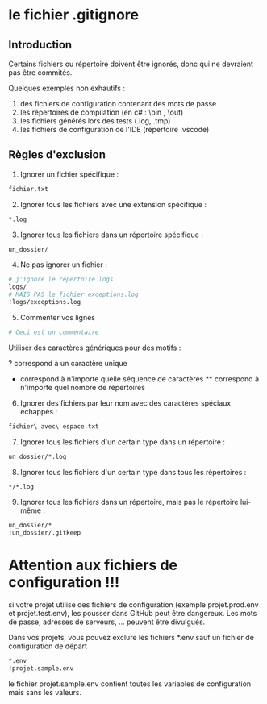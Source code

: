 # le fichier .gitignore

## Introduction

Certains fichiers ou répertoire doivent être ignorés, donc qui ne devraient pas être commités.

Quelques exemples non exhautifs :
1. des fichiers de configuration contenant des mots de passe
2. les répertoires de compilation (en c# : \bin , \out)
3. les fichiers générés lors des tests (.log, .tmp)
4. les fichiers de configuration de l'IDE (répertoire .vscode)

## Règles d'exclusion

1. Ignorer un fichier spécifique :

```Bash
fichier.txt
```

2. Ignorer tous les fichiers avec une extension spécifique :

```bash
*.log
```

3. Ignorer tous les fichiers dans un répertoire spécifique :

```Bash
un_dossier/
```

4. Ne pas ignorer un fichier :
```Bash
# j'ignore le répertoire logs
logs/
# MAIS PAS le fichier exceptions.log
!logs/exceptions.log
```

5. Commenter vos lignes
```bash
# Ceci est un commentaire
```

Utiliser des caractères génériques pour des motifs :

? correspond à un caractère unique
* correspond à n'importe quelle séquence de caractères
** correspond à n'importe quel nombre de répertoires

6. Ignorer des fichiers par leur nom avec des caractères spéciaux échappés :

```bash
fichier\ avec\ espace.txt
```

7. Ignorer tous les fichiers d'un certain type dans un répertoire :

```bash
un_dossier/*.log
```

8. Ignorer tous les fichiers d'un certain type dans tous les répertoires :

```bash
*/*.log
```

9. Ignorer tous les fichiers dans un répertoire, mais pas le répertoire lui-même :

```bash
un_dossier/*
!un_dossier/.gitkeep
```

# Attention aux fichiers de configuration !!!
si votre projet utilise des fichiers de configuration (exemple projet.prod.env et projet.test.env), les pousser dans GitHub peut être dangereux. Les mots de passe, adresses de serveurs, ... peuvent être divulgués.

Dans vos projets, vous pouvez exclure les fichiers *.env sauf un fichier de configuration de départ
```bash
*.env
!projet.sample.env
```

le fichier projet.sample.env contient toutes les variables de configuration mais sans les valeurs.
